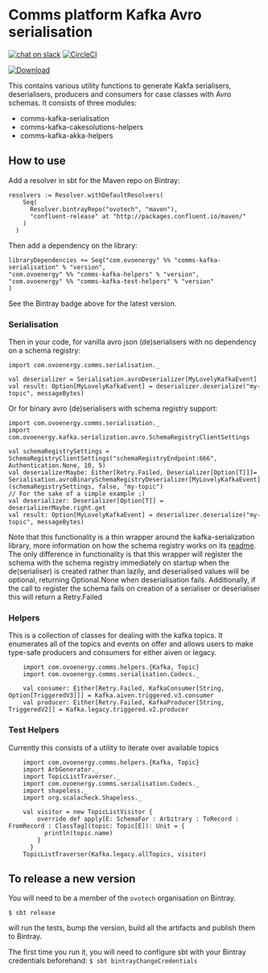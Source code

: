 # Comms platform Kafka Avro serialisation

<a href="https://ovoenergy.slack.com/messages/hello_comms"><img src="https://img.shields.io/badge/chat-on_slack-40ad85.svg?style=flat&logoWidth=14&logo=data%3Aimage%2Fpng%3Bbase64%2CiVBORw0KGgoAAAANSUhEUgAAABwAAAAcCAYAAAByDd%2BUAAAABmJLR0QA%2FwD%2FAP%2BgvaeTAAAFd0lEQVRIibWWe2wcVxXGf%2BfO7nq98Xq7WduxSWrHtemLJmloIFXjtHmoBaUOIV5iEYQCElJFFdQg9Q8IEigUtURI5VGhCgkk0pI%2BYjsiCZEQpU0W1bQFkoamMWqEUjv2Ur%2FW3thOvN7dmTn8kS6dWccoROL8d7%2F57vnmfHPuPSPcQJw8uSHQPJj9iYruBBl11exp%2BcqZV69nr7kRweah7B4VvgGSAO404vakn7s98X8TVOXTZVCsSMUXrmdvoBxYf%2ByHSVX5kqBjlm2eTCW%2FlS7niOG8ahlo6NjR1fWrpobm9WqsdhetE6Hrx%2Ffdc9y31y%2B2f5uqHvHUciEarPrE77c8lvfyBp5btVqFtwFssfib08S7uYgW7nhkUoNVXmtVRDuevm%2FNf3L6KlTcTv87SMtM8crngG4v7%2Bnann%2BsHd870TdjJcYuZVB7FEAiNX2J0MfW%2BgpSlS8D1xYUNWOK3ysRkkD3I6dORaJ5s0VxO2C6%2Fc%2Bjd0Tzmdd83OLY3ykTBGTMu%2FI3jXF8fhs1WLnKjsde%2F%2BuxqryMK9oNshOIButXUx7FzHuoPeeFLgQs66kFBetzH08ZtSYCuUqcjMXo%2B5Okh4aCmanhrUDEyw1EG5Fw3K%2BoNvb42SJIN8oXqwvTd%2F3o3lW%2BpgsAPH7yVI1WSBKV5MT7mcWDoxd8eYYn0tTHl%2FmTixCqW0l%2B8E%2BIFeKm6lpur3JYO3vglZXrHu2cV35J8PE3Tn9GlS6UalAaFt9MueDIZBrXdTHmI0MEJuK1refulPMPfMoaJES29GjjyPMrF9XvOnvlWoJGVZ8BqktAXayeUCDkIxWdApnpEVBGRPQXauTBaGG6%2FsnTX9u0zrowHKLopUfmhM8uWCHIEr9ThiXxpQyN9wMQDlUSi8UZLQylWte1b94n4pa4%2B4D%2B5zkKfN2bQ12TBA5fW1A5iLDbCzYkGrNFKcQDEcEO5oACOQp3pVLfN4Dr5bpqDhtxfYKItvf%2Fenk4%2B0TbbeqwXURvFZW%2F%2FHMw%2F%2FNAdXH6m1PB6osY7jXIOUfltx8sevs9nIoxG6Kei6DGnam4HzjhzT3YGEs1D2UzCjW4MPtOiJnTJirDjemgowkBUFB0Z0tjsNl3tXmj7ehTh0D83aY82%2Fv5vbv90D7z7u4%2F%2FPHKOWfT7HAe1736PSvcxVTZTeVpMwsKrju2v1NUD5XBI71n8ku79vVJS1P4AXCTomwvyHTDTNDf2YJFvLAC8V%2FXffOmRSnmZO54pVbM8uGBtwoODal0%2FYHeqVdbG0MrULemxA1pFIOFi%2BOp3KFoLhNyoyVoCtizYIUAm3%2FzxPElvemHg%2B8M86%2BJSa7gsMmJkbRr5nEvBwbIm6wPC2tCFxUbX0M57Dpuz5oPXppv6cnlXw3H3GI7Isk3renkQWss6H0e1wA%2FKDRRvrEgl5gJ9gNCKFxBpCXATW12Nr2mum7jxpRd4vksPXXLrkZjF1NAM6rcbS%2FiZUuwPRMkKzZDZo5GN%2BzdmqsgeiK4uvqh2P1zQSvmwFV748vTl9qAVInou7yNbX8XaC6tKzHc5lbOs%2B%2BMmQW4DBwStNPKm9rVF19uT2zNHbFi%2FvGm6FbvuqxppLY8%2Bd1OFX1XBQhjWLo4zsVVSyemXiks2zhwwDeLVDmMsKNM0XeTlXfpQWCbF1hBZLI1URMv3rNMhjcsYyBkASS%2B97B7K9s460tWGTlmz83285FLCv6j5bP0k4Mv9IjKdpQXBX6qYjaPDjh1%2Fd9uO5F%2BqAnnqtiHmUxHuRs3d76ZcwlsEPSXwBFRkrfsOvs7L%2Be%2FHotSrD%2B6%2F1FFny2Du3u37V1w7i0U1%2FdfGnR7gBk%2FqG%2F9r2LXLfj6lu%2BMi8oO4DyQRXimId%2F6sxsR%2FDfxXB6JocnLXwAAAABJRU5ErkJggg%3D%3D" alt="chat on slack" title="#hello_comms"/></a>
[ ![CircleCI](https://circleci.com/gh/ovotech/comms-kafka-serialisation/tree/master.svg?style=svg) ](https://circleci.com/gh/ovotech/comms-kafka-serialisation/tree/master)

[![Download](https://api.bintray.com/packages/ovotech/maven/comms-kafka-serialisation/images/download.svg)](https://bintray.com/ovotech/maven/comms-kafka-serialisation/_latestVersion)

This contains various utility functions to generate Kakfa serialisers, deserialisers, producers and consumers for case classes with Avro schemas. It consists of three modules:

* comms-kafka-serialisation
* comms-kafka-cakesolutions-helpers
* comms-kafka-akka-helpers


## How to use

Add a resolver in sbt for the Maven repo on Bintray:

```
resolvers := Resolver.withDefaultResolvers(
    Seq(
      Resolver.bintrayRepo("ovotech", "maven"),
      "confluent-release" at "http://packages.confluent.io/maven/"
    )
  )
```

Then add a dependency on the library:

```
libraryDependencies += Seq("com.ovoenergy" %% "comms-kafka-serialisation" % "version",
"com.ovoenergy" %% "comms-kafka-helpers" % "version",
"com.ovoenergy" %% "comms-kafka-test-helpers" % "version"
)
```


See the Bintray badge above for the latest version.


### Serialisation 

Then in your code, for vanilla avro json (de)serialisers                                                                                                                                                                                                                                                                                                                                                                                                                                                                                                                                                                                                                                                                                                                                          with no dependency on a schema registry:

```
import com.ovoenergy.comms.serialisation._

val deserializer = Serialisation.avroDeserializer[MyLovelyKafkaEvent]
val result: Option[MyLovelyKafkaEvent] = deserializer.deserialize("my-topic", messageBytes)
```


Or for binary avro (de)serialisers with schema registry support:
 
 ```
 import com.ovoenergy.comms.serialisation._
 import com.ovoenergy.kafka.serialization.avro.SchemaRegistryClientSettings

 val schemaRegistrySettings = SchemaRegistryClientSettings("schemaRegistryEndpoint:666", Authentication.None, 10, 5)
 val deserializerMaybe: Either[Retry.Failed, Deserializer[Option[T]]]= Serialisation.avroBinarySchemaRegistryDeserializer[MyLovelyKafkaEvent](schemaRegistrySettings, false, "my-topic")
 // For the sake of a simple example ;)
 val deserializer: Deserializer[Option[T]] = deserializerMaybe.right.get
 val result: Option[MyLovelyKafkaEvent] = deserializer.deserialize("my-topic", messageBytes)
 ```
 
Note that this functionality is a thin wrapper around the kafka-serialization library, more information on how the schema registry works on its [readme](https://github.com/ovotech/kafka-serialization). The only
difference in functionality is that this wrapper will register the schema with the schema registry immediately on startup when the de(serialiser) is created rather than lazily, and deserialised values will be 
optional, returning Optional.None when deserialisation fails. Additionally, if the call to register the schema fails on creation of a serialiser or deserialiser this will return a Retry.Failed


### Helpers

This is a collection of classes for dealing with the kafka topics.  It enumerates all of the topics and events on offer and allows users to make type-safe producers and consumers for either aiven or legacy.
  
  ```
      import com.ovoenergy.comms.helpers.{Kafka, Topic}
      import com.ovoenergy.comms.serialisation.Codecs._

      val consumer: Either[Retry.Failed, KafkaConsumer[String, Option[TriggeredV3]]] = Kafka.aiven.triggered.v3.consumer
      val producer: Either[Retry.Failed, KafkaProducer[String, TriggeredV2]] = Kafka.legacy.triggered.v2.producer
  ```
    

### Test Helpers

Currently this consists of a utility to iterate over available topics
  
  ```
      import com.ovoenergy.comms.helpers.{Kafka, Topic}
      import ArbGenerator._
      import TopicListTraverser._
      import com.ovoenergy.comms.serialisation.Codecs._
      import shapeless._
      import org.scalacheck.Shapeless._
      
      val visitor = new TopicListVisitor {
          override def apply[E: SchemaFor : Arbitrary : ToRecord : FromRecord : ClassTag](topic: Topic[E]): Unit = {
            println(topic.name)
          }
        }
      TopicListTraverser(Kafka.legacy.allTopics, visitor)
  ```


## To release a new version

You will need to be a member of the `ovotech` organisation on Bintray.

```
$ sbt release
```

will run the tests, bump the version, build all the artifacts and publish them to Bintray.

The first time you run it, you will need to configure sbt with your Bintray credentials beforehand: `$ sbt bintrayChangeCredentials`
